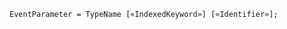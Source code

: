 <!-- This file is generated automatically by infrastructure scripts. Please don't edit by hand. -->

<!-- markdownlint-disable first-line-h1 -->

```{ .ebnf .slang-ebnf #EventParameter }
EventParameter = TypeName [«IndexedKeyword»] [«Identifier»];
```
